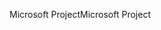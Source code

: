 <span data-ttu-id="19987-101">Microsoft Project</span><span class="sxs-lookup"><span data-stu-id="19987-101">Microsoft Project</span></span>
